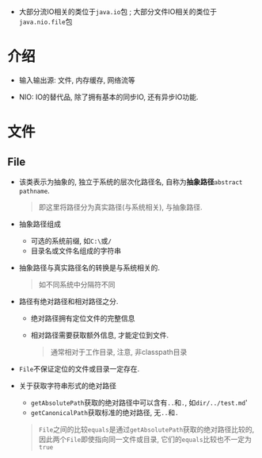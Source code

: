 * 大部分流IO相关的类位于`java.io`包 ; 大部分文件IO相关的类位于`java.nio.file`包



























# 介绍

* 输入输出源: 文件, 内存缓存, 网络流等

* NIO: IO的替代品, 除了拥有基本的同步IO, 还有异步IO功能.

# 文件

## File

* 该类表示为抽象的, 独立于系统的层次化路径名, 自称为**抽象路径**`abstract pathname`.

  > 即这里将路径分为真实路径(与系统相关), 与抽象路径.

* 抽象路径组成

  * 可选的系统前缀, 如`C:\`或`/`
  * 目录名或文件名组成的字符串

* 抽象路径与真实路径名的转换是与系统相关的.

  > 如不同系统中分隔符不同

* 路径有绝对路径和相对路径之分.

  * 绝对路径拥有定位文件的完整信息

  * 相对路径需要获取额外信息, 才能定位到文件.

    > 通常相对于工作目录, 注意, 非classpath目录

* `File`不保证定位的文件或目录一定存在.

* 关于获取字符串形式的绝对路径

  * `getAbsolutePath`获取的绝对路径中可以含有`..`和`.`, 如`dir/../test.md`'
  * `getCanonicalPath`获取标准的绝对路径, 无`..`和`.`

  > `File`之间的比较`equals`是通过`getAbsolutePath`获取的绝对路径比较的, 因此两个`File`即使指向同一文件或目录, 它们的`equals`比较也不一定为`true`